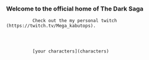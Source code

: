 ###  Welcome to the official home of The Dark Saga




              Check out the my personal twitch (https://twitch.tv/Mega_kabutops).
              
              
              
              
              [your characters](characters)
